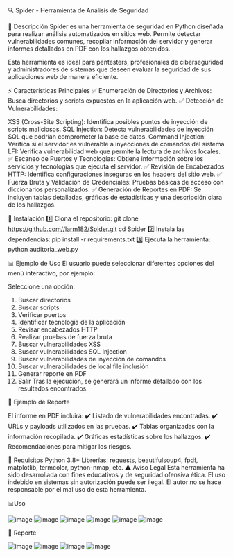 🔍 Spider - Herramienta de Análisis de Seguridad

📌 Descripción
Spider es una herramienta de seguridad en Python diseñada para realizar análisis automatizados en sitios web. Permite detectar vulnerabilidades comunes, recopilar información del servidor y generar informes detallados en PDF con los hallazgos obtenidos.

Esta herramienta es ideal para pentesters, profesionales de ciberseguridad y administradores de sistemas que deseen evaluar la seguridad de sus aplicaciones web de manera eficiente.

⚡ Características Principales
✅ Enumeración de Directorios y Archivos: Busca directorios y scripts expuestos en la aplicación web.
✅ Detección de Vulnerabilidades:

XSS (Cross-Site Scripting): Identifica posibles puntos de inyección de scripts maliciosos.
SQL Injection: Detecta vulnerabilidades de inyección SQL que podrían comprometer la base de datos.
Command Injection: Verifica si el servidor es vulnerable a inyecciones de comandos del sistema.
LFI: Verifica vulnerabilidad web que permite la lectura de archivos locales. 
✅ Escaneo de Puertos y Tecnologías: Obtiene información sobre los servicios y tecnologías que ejecuta el servidor.
✅ Revisión de Encabezados HTTP: Identifica configuraciones inseguras en los headers del sitio web.
✅ Fuerza Bruta y Validación de Credenciales: Pruebas básicas de acceso con diccionarios personalizados.
✅ Generación de Reportes en PDF: Se incluyen tablas detalladas, gráficas de estadísticas y una descripción clara de los hallazgos.


🚀 Instalación
1️⃣ Clona el repositorio:
git clone https://github.com//larm182/Spider.git
cd Spider
2️⃣ Instala las dependencias:
pip install -r requirements.txt
3️⃣ Ejecuta la herramienta:
python auditoria_web.py

📊 Ejemplo de Uso
El usuario puede seleccionar diferentes opciones del menú interactivo, por ejemplo:

Seleccione una opción:

1. Buscar directorios
2. Buscar scripts
3. Verificar puertos
4. Identificar tecnología de la aplicación
5. Revisar encabezados HTTP
6. Realizar pruebas de fuerza bruta
7. Buscar vulnerabilidades XSS
8. Buscar vulnerabilidades SQL Injection
9. Buscar vulnerabilidades de inyección de comandos
10. Buscar vulnerabilidades de local file inclusión
11. Generar reporte en PDF
12. Salir
Tras la ejecución, se generará un informe detallado con los resultados encontrados.

📄 Ejemplo de Reporte

El informe en PDF incluirá:
✔️ Listado de vulnerabilidades encontradas.
✔️ URLs y payloads utilizados en las pruebas.
✔️ Tablas organizadas con la información recopilada.
✔️ Gráficas estadísticas sobre los hallazgos.
✔️ Recomendaciones para mitigar los riesgos.

📌 Requisitos
Python 3.8+
Librerías: requests, beautifulsoup4, fpdf, matplotlib, termcolor, python-nmap, etc.
⚠️ Aviso Legal
Esta herramienta ha sido desarrollada con fines educativos y de seguridad ofensiva ética. El uso indebido en sistemas sin autorización puede ser ilegal. El autor no se hace responsable por el mal uso de esta herramienta.

📊Uso

![image](https://github.com/user-attachments/assets/4a8359c2-559d-4c45-9c43-6fe0a56bb4ef)
![image](https://github.com/user-attachments/assets/759ac103-f97f-4469-9a5b-62e66fcd31ad)
![image](https://github.com/user-attachments/assets/bf220c64-c658-4c89-a59a-fd6a82ff12e2)
![image](https://github.com/user-attachments/assets/edfcc13e-e8f0-4c19-941f-8453c03156cd)
![image](https://github.com/user-attachments/assets/18eeb797-03d7-44ee-933b-ed9fbb3159fc)
![image](https://github.com/user-attachments/assets/20412618-5888-4038-b7b5-e74cf7255432)

📌 Reporte

![image](https://github.com/user-attachments/assets/83507149-ef3d-47b2-8b2c-af9092250c14)
![image](https://github.com/user-attachments/assets/827a374c-5f09-4b31-b335-f0f05aafa8c0)
![image](https://github.com/user-attachments/assets/f677845e-7a0e-4f59-9d42-79a8baa61572)
![image](https://github.com/user-attachments/assets/66c4605f-80f1-4808-9294-456514e872e4)










